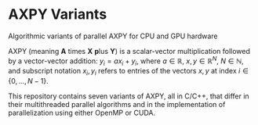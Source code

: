 # AXPY Variants
Algorithmic variants of parallel AXPY for CPU and GPU hardware

AXPY (meaning **A** times **X** **p**lus **Y**) is a scalar-vector 
multiplication followed by a vector-vector addition:
$y_i = a x_i + y_i$, where $a\in\mathbb{R}$, $x,y\in\mathbb{R}^N$,
$N\in\mathbb{N}$, and subscript notation $x_i,y_i$ refers to entries of the
vectors $x,y$ at index $i\in\{0,\ldots,N-1\}$.

This repository contains seven variants of AXPY, all in C/C++, that differ 
in their multithreaded parallel algorithms and in the implementation of 
parallelization using either OpenMP or CUDA.
